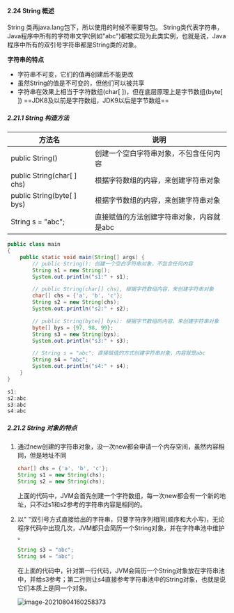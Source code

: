 #### 2.24 String 概述

String 类再java.lang包下，所以使用的时候不需要导包。
String类代表字符串，Java程序中所有的字符串文字(例如"abc")都被实现为此类实例，也就是说，Java程序中所有的双引号字符串都是String类的对象。

**字符串的特点**

- 字符串不可变，它们的值再创建后不能更改
- 虽然String的值是不可变的，但他们可以被共享
- 字符串在效果上相当于字符数组(char[ ])，但在底层原理上是字节数组(byte[ ])  ==JDK8及以前是字符数组，JDK9以后是字节数组==

##### 2.21.1 String 构造方法

| 方法名                      | 说明                                      |
| --------------------------- | ----------------------------------------- |
| public String()             | 创建一个空白字符串对象，不包含任何内容    |
| public String(char[ ]  chs) | 根据字符数组的内容，来创建字符串对象      |
| public String(byte[ ] bys)  | 根据字节数组的内容，来创建字符串对象      |
| String s = "abc";           | 直接赋值的方法创建字符串对象，内容就是abc |

```java
public class main
{
    public static void main(String[] args) {
        // public String(): 创建一个空白字符串对象，不包含任何内容
        String s1 = new String();
        System.out.println("s1:" + s1);

        // public String(char[] chs), 根据字符数组内容，来创建字符串对象
        char[] chs = {'a', 'b', 'c'};
        String s2 = new String(chs);
        System.out.println("s2:" + s2);

        // public String(byte[] bys): 根据字节数组的内容，来创建字符串对象
        byte[] bys = {97, 98, 99};
        String s3 = new String(bys);
        System.out.println("s3:" + s3);

        // String s = "abc"; 直接赋值的方式创建字符串对象，内容就是abc
        String s4 = "abc";
        System.out.println("s4:" + s4);
    }
}
```

```java
s1:
s2:abc
s3:abc
s4:abc
```

##### 2.21.2 String 对象的特点

1. 通过new创建的字符串对象，没一次new都会申请一个内存空间，虽然内容相同，但是地址不同

   ```java
   char[] chs = {'a', 'b', 'c'};
   String s1 = new String(chs);
   String s2 = new String(chs);
   ```

   上面的代码中，JVM会首先创建一个字符数组，每一次new都会有一个新的地址，只不过s1和s2参考的字符串内容是相同的。

2. 以" "双引号方式直接给出的字符串，只要字符序列相同(顺序和大小写)，无论程序代码中出现几次，JVM都只会简历一个String对象，并在字符串池中维护 。

   ```java
   String s3 = "abc";
   String s4 = "abc";
   ```

   在上面的代码中，针对第一行代码，JVM会简历一个String对象放在字符串池中，并给s3参考；第二行则让s4直接参考字符串池中的String对象，也就是说它们本质上是同一个对象。

   ![image-20210804160258373](C:\Users\buwan\AppData\Roaming\Typora\typora-user-images\image-20210804160258373.png)

